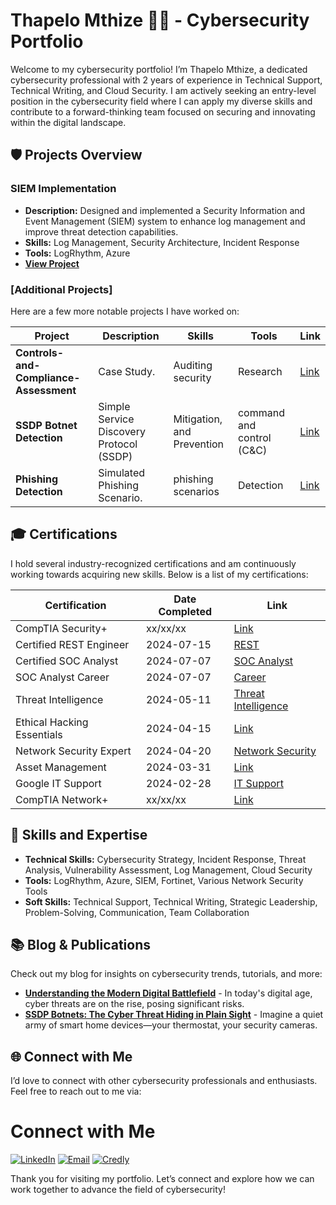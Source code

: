 # Thapelo Mthize 👨‍💻 - Cybersecurity Portfolio

Welcome to my cybersecurity portfolio! I’m Thapelo Mthize, a dedicated cybersecurity professional with 2 years of experience in Technical Support, Technical Writing, and Cloud Security. I am actively seeking an entry-level position in the cybersecurity field where I can apply my diverse skills and contribute to a forward-thinking team focused on securing and innovating within the digital landscape.

## 🛡️ Projects Overview

### SIEM Implementation

- **Description:** Designed and implemented a Security Information and Event Management (SIEM) system to enhance log management and improve threat detection capabilities.
- **Skills:** Log Management, Security Architecture, Incident Response
- **Tools:** LogRhythm, Azure
- **[View Project](https://github.com/Mthize/SIEM-Chronicle.git)**

### [Additional Projects]

Here are a few more notable projects I have worked on:

| **Project**         | **Description**                                                                 | **Skills**                      | **Tools**         | **Link**  |
|---------------------|---------------------------------------------------------------------------------|---------------------------------|-------------------|-----------|
| **Controls-and-Compliance-Assessment** | Case Study.                                                  | Auditing security               | Research          | [Link](https://github.com/Mthize/Controls-and-Compliance-Assessment-Case.git) |
| **SSDP Botnet Detection** | Simple Service Discovery Protocol (SSDP)                                  | Mitigation, and Prevention                          | command and control (C&C)        | [Link](https://github.com/Mthize/SSDP-Botnet-Detection.git) |
| **Phishing Detection** | Simulated Phishing Scenario.                                            | phishing scenarios               | Detection        | [Link](https://github.com/Mthize/PhishingDetectionTrainer.git) |

## 🎓 Certifications

I hold several industry-recognized certifications and am continuously working towards acquiring new skills. Below is a list of my certifications:

| **Certification**                   | **Date Completed** | **Link**   |
|------------------------------------ |--------------------|------------|
| CompTIA Security+                   | xx/xx/xx           | [Link](#)  |
| Certified REST Engineer              | 2024-07-15         | [REST](https://credential.certifyme.online/verify/98dc935914748) |
| Certified SOC Analyst               | 2024-07-07         | [SOC Analyst](https://my.certifyme.online/verify/4835b7b914380) |
| SOC Analyst Career                  | 2024-07-07         | [Career](https://my.certifyme.online/verify/a7cd13a714565) |
| Threat Intelligence                 | 2024-05-11         | [Threat Intelligence](https://arcx.io/verify-certificate?id=ee14644981bc3b3a869053198cc84e681d79f733&k=668b536de14144649f2b9272979006b3) |
| Ethical Hacking Essentials          | 2024-04-15         | [Link](#)  |
| Network Security Expert             | 2024-04-20         | [Network Security](https://training.fortinet.com/admin/tool/certificate/index.php) |
| Asset Management                    | 2024-03-31         | [Link](#)  |
| Google IT Support                   | 2024-02-28         | [IT Support](https://www.credly.com/badges/60c84266-de42-487c-801b-e0c480862af6/linked_in_profile) |
| CompTIA Network+                    | xx/xx/xx           | [Link](#)  |

## 🌟 Skills and Expertise

- **Technical Skills:** Cybersecurity Strategy, Incident Response, Threat Analysis, Vulnerability Assessment, Log Management, Cloud Security
- **Tools:** LogRhythm, Azure, SIEM, Fortinet, Various Network Security Tools
- **Soft Skills:** Technical Support, Technical Writing, Strategic Leadership, Problem-Solving, Communication, Team Collaboration

## 📚 Blog & Publications

Check out my blog for insights on cybersecurity trends, tutorials, and more:

- **[Understanding the Modern Digital Battlefield](https://www.linkedin.com/pulse/cyber-threats-attacks-understanding-modern-digital-thapelo-mthize-d1aze)** - In today's digital age, cyber threats are on the rise, posing significant risks.
- **[SSDP Botnets: The Cyber Threat Hiding in Plain Sight](https://www.linkedin.com/pulse/ssdp-botnets-silent-threat-lurking-your-network-thapelo-mthize-ewrif)** - Imagine a quiet army of smart home devices—your thermostat, your security cameras.

## 🌐 Connect with Me

I’d love to connect with other cybersecurity professionals and enthusiasts. Feel free to reach out to me via:

# Connect with Me

[![LinkedIn](https://img.shields.io/badge/LinkedIn-0077B5?style=for-the-badge&logo=linkedin&logoColor=white)](http://linkedin.com/in/thapelomthize)
[![Email](https://img.shields.io/badge/Email-D14836?style=for-the-badge&logo=gmail&logoColor=white)](mailto:mthizethapelo@icloud.com)
[![Credly](https://img.shields.io/badge/Credly-FF6B00?style=for-the-badge&logo=credly&logoColor=white)](https://www.credly.com/users/thapelo-mthize)



Thank you for visiting my portfolio. Let’s connect and explore how we can work together to advance the field of cybersecurity!
